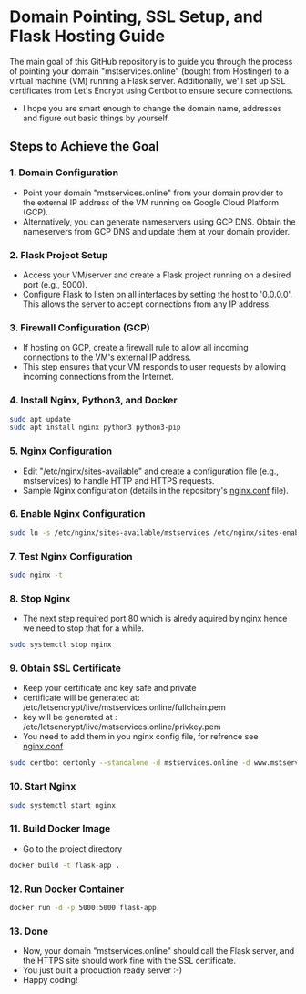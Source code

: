 # Domain Pointing, SSL Setup, and Flask Hosting Guide

The main goal of this GitHub repository is to guide you through the process of pointing your domain "mstservices.online" (bought from Hostinger) to a virtual machine (VM) running a Flask server. Additionally, we'll set up SSL certificates from Let's Encrypt using Certbot to ensure secure connections.

- I hope you are smart enough to change the domain name, addresses and figure out basic things by yourself.

## Steps to Achieve the Goal

### 1. Domain Configuration
- Point your domain "mstservices.online" from your domain provider to the external IP address of the VM running on Google Cloud Platform (GCP).
- Alternatively, you can generate nameservers using GCP DNS. Obtain the nameservers from GCP DNS and update them at your domain provider.

### 2. Flask Project Setup
- Access your VM/server and create a Flask project running on a desired port (e.g., 5000).
- Configure Flask to listen on all interfaces by setting the host to '0.0.0.0'. This allows the server to accept connections from any IP address.

### 3. Firewall Configuration (GCP)
- If hosting on GCP, create a firewall rule to allow all incoming connections to the VM's external IP address.
- This step ensures that your VM responds to user requests by allowing incoming connections from the Internet.

### 4. Install Nginx, Python3, and Docker
```bash
sudo apt update
sudo apt install nginx python3 python3-pip 
```

### 5. Nginx Configuration
- Edit "/etc/nginx/sites-available" and create a configuration file (e.g., mstservices) to handle HTTP and HTTPS requests.
- Sample Nginx configuration (details in the repository's [nginx.conf](https://github.com/dhimanparas20/learn-docker.git) file).

### 6. Enable Nginx Configuration
```bash
sudo ln -s /etc/nginx/sites-available/mstservices /etc/nginx/sites-enabled/
```

### 7. Test Nginx Configuration
```bash
sudo nginx -t
```

### 8. Stop Nginx
- The next step required port 80 which is alredy aquired by nginx hence we need to stop that for a while.
```bash
sudo systemctl stop nginx
```

### 9. Obtain SSL Certificate
- Keep your certificate and key safe and private
- certificate will be generated at: /etc/letsencrypt/live/mstservices.online/fullchain.pem
- key will be generated at : /etc/letsencrypt/live/mstservices.online/privkey.pem
- You need to add them in you nginx config file, for refrence see  [nginx.conf](https://github.com/dhimanparas20/learn-docker.git)
```bash
sudo certbot certonly --standalone -d mstservices.online -d www.mstservices.online
```

### 10. Start Nginx
```bash
sudo systemctl start nginx
```

### 11. Build Docker Image
- Go to the project directory
```bash
docker build -t flask-app .
```

### 12. Run Docker Container
```bash
docker run -d -p 5000:5000 flask-app
```

### 13. Done
- Now, your domain "mstservices.online" should call the Flask server, and the HTTPS site should work fine with the SSL certificate.
- You just built a production ready server :-)
- Happy coding!
